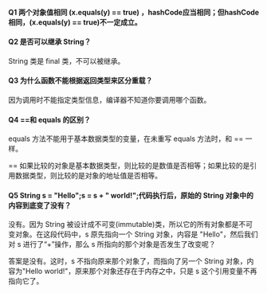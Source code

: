 #### Q1 两个对象值相同 (x.equals(y) == true) ，hashCode应当相同；但hashCode相同，(x.equals(y) == true)不一定成立。



#### Q2 是否可以继承 String？

String 类是 final 类，不可以被继承。



#### Q3 为什么函数不能根据返回类型来区分重载？

因为调用时不能指定类型信息，编译器不知道你要调用哪个函数。 



#### Q4 ==和 equals 的区别？

equals 方法不能用于基本数据类型的变量，在未重写 equals 方法时，和 == 一样。

== 如果比较的对象是基本数据类型，则比较的是数值是否相等；如果比较的是引用数据类型，则比较的是对象的地址值是否相等。 



#### Q5 String s = "Hello";s = s + " world!";代码执行后，原始的 String 对象中的内容到底变了没有？

没有。因为 String 被设计成不可变(immutable)类，所以它的所有对象都是不可变对象。在这段代码中，s 原先指向一个 String 对象，内容是 "Hello"，然后我们对 s 进行了“+”操作，那么 s 所指向的那个对象是否发生了改变呢？ 

答案是没有。这时，s 不指向原来那个对象了，而指向了另一个 String 对象，内容为"Hello world!"，原来那个对象还存在于内存之中，只是 s 这个引用变量不再指向它了。 

























